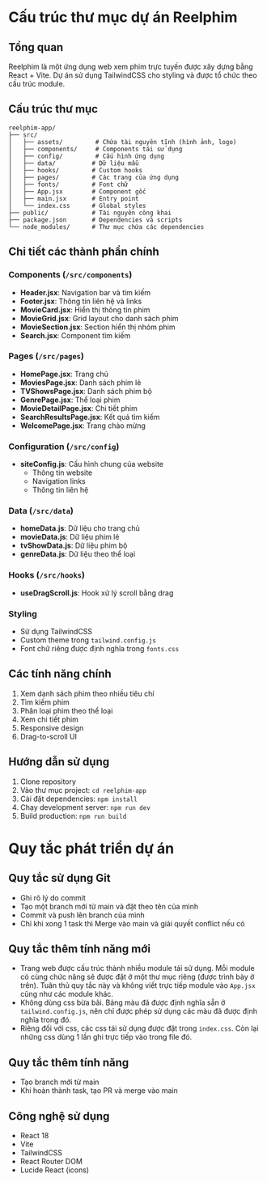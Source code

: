 # Cấu trúc thư mục dự án Reelphim

## Tổng quan
Reelphim là một ứng dụng web xem phim trực tuyến được xây dựng bằng React + Vite. Dự án sử dụng TailwindCSS cho styling và được tổ chức theo cấu trúc module.

## Cấu trúc thư mục

```
reelphim-app/
├── src/
│   ├── assets/         # Chứa tài nguyên tĩnh (hình ảnh, logo)
│   ├── components/     # Components tái sử dụng
│   ├── config/         # Cấu hình ứng dụng
│   ├── data/          # Dữ liệu mẫu
│   ├── hooks/         # Custom hooks
│   ├── pages/         # Các trang của ứng dụng
│   ├── fonts/         # Font chữ
│   ├── App.jsx        # Component gốc
│   ├── main.jsx       # Entry point
│   └── index.css      # Global styles
├── public/            # Tài nguyên công khai
├── package.json       # Dependencies và scripts
└── node_modules/      # Thư mục chứa các dependencies
```

## Chi tiết các thành phần chính

### Components (`/src/components`)
- **Header.jsx**: Navigation bar và tìm kiếm
- **Footer.jsx**: Thông tin liên hệ và links
- **MovieCard.jsx**: Hiển thị thông tin phim
- **MovieGrid.jsx**: Grid layout cho danh sách phim
- **MovieSection.jsx**: Section hiển thị nhóm phim
- **Search.jsx**: Component tìm kiếm

### Pages (`/src/pages`)
- **HomePage.jsx**: Trang chủ
- **MoviesPage.jsx**: Danh sách phim lẻ
- **TVShowsPage.jsx**: Danh sách phim bộ
- **GenrePage.jsx**: Thể loại phim
- **MovieDetailPage.jsx**: Chi tiết phim
- **SearchResultsPage.jsx**: Kết quả tìm kiếm
- **WelcomePage.jsx**: Trang chào mừng

### Configuration (`/src/config`)
- **siteConfig.js**: Cấu hình chung của website
  - Thông tin website
  - Navigation links
  - Thông tin liên hệ

### Data (`/src/data`)
- **homeData.js**: Dữ liệu cho trang chủ
- **movieData.js**: Dữ liệu phim lẻ
- **tvShowData.js**: Dữ liệu phim bộ
- **genreData.js**: Dữ liệu theo thể loại

### Hooks (`/src/hooks`)
- **useDragScroll.js**: Hook xử lý scroll bằng drag

### Styling
- Sử dụng TailwindCSS
- Custom theme trong `tailwind.config.js`
- Font chữ riêng được định nghĩa trong `fonts.css`

## Các tính năng chính
1. Xem danh sách phim theo nhiều tiêu chí
2. Tìm kiếm phim
3. Phân loại phim theo thể loại
4. Xem chi tiết phim
5. Responsive design
6. Drag-to-scroll UI

## Hướng dẫn sử dụng
1. Clone repository
2. Vào thư mục project: `cd reelphim-app`
3. Cài đặt dependencies: `npm install`
4. Chạy development server: `npm run dev`
5. Build production: `npm run build`

# Quy tắc phát triển dự án
## Quy tắc sử dụng Git
- Ghi rõ lý do commit
- Tạo một branch mới từ main và đặt theo tên của mình
- Commit và push lên branch của mình
- Chỉ khi xong 1 task thì Merge vào main và giải quyết conflict nếu có

## Quy tắc thêm tính năng mới
- Trang web được cấu trúc thành nhiều module tái sử dụng. Mỗi module có cùng chức năng sẽ được đặt ở một thư mục riêng (được trình bày ở trên). Tuân thủ quy tắc này và không viết trực tiếp module vào `App.jsx` cũng như các module khác.
- Không dùng css bừa bãi. Bảng màu đã được định nghĩa sẵn ở `tailwind.config.js`, nên chỉ được phép sử dụng các màu đã được định nghĩa trong đó.
- Riêng đối với css, các css tái sử dụng được đặt trong `index.css`. Còn lại những css dùng 1 lần ghi trực tiếp vào trong file đó.

## Quy tắc thêm tính năng
- Tạo branch mới từ main
- Khi hoàn thành task, tạo PR và merge vào main

## Công nghệ sử dụng
- React 18
- Vite
- TailwindCSS
- React Router DOM
- Lucide React (icons)
